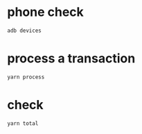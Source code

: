# phone check

```bash
adb devices
```

# process a transaction

```bash
yarn process
```

# check

```bash
yarn total
```
